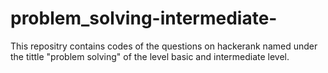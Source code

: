 # problem_solving-intermediate-
This repositry contains codes of the questions on hackerank named under the tittle "problem solving" of the level basic and intermediate level.
